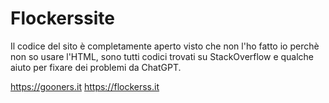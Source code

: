 # Flockerssite
Il codice del sito è completamente aperto visto che non l'ho fatto io perchè non so usare l'HTML, sono tutti codici trovati su StackOverflow e qualche aiuto per fixare dei problemi da ChatGPT.

https://gooners.it
https://flockerss.it
